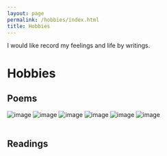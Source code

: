 ```yaml
---
layout: page
permalink: /hobbies/index.html
title: Hobbies
---
```


I would like record my feelings and life by writings.

# Hobbies

## Poems
<style>
   .modal {
      display: none;
      position: fixed;
      z-index: 9999;
      top: 0;
      left: 0;
      width: 100%;
      height: 100%;
      background-color: rgba(0, 0, 0, 0.8);
   }
 
   .modal-image {
      display: block;
      max-width: 90%;
      max-height: 90%;
      margin: auto;
      margin-top: 5%;
   }
</style>
<div id="modal" class="modal" onclick="hideModal()">
  <img id="modal-image" class="modal-image">
</div>
<script>
   function showModal(image) {
      var modal = document.getElementById("modal");
      var modalImage = document.getElementById("modal-image");
      modal.style.display = "block";
      modalImage.src = image.src;
   }
   function hideModal() {
      var modal = document.getElementById("modal");
      modal.style.display = "none";
   }
</script>

<div class="third">
<img src="https://jdq818.github.io/hobbies/poems/Contemplation.jpg" alt="image" onclick="showModal(this)">
<img src="https://jdq818.github.io/hobbies/poems/TheDist.jpg" alt="image" onclick="showModal(this)">
<img src="https://jdq818.github.io/hobbies/poems/Firstsnow.jpg" alt="image" onclick="showModal(this)">
<img src="https://jdq818.github.io/hobbies/poems/Monks.jpg" alt="image" onclick="showModal(this)">
<img src="https://jdq818.github.io/hobbies/poems/Xiaozun.jpg" alt="image" onclick="showModal(this)">
<img src="https://jdq818.github.io/hobbies/poems/Walk.jpg" alt="image" onclick="showModal(this)">
</div>

<br>

## Readings
<br>